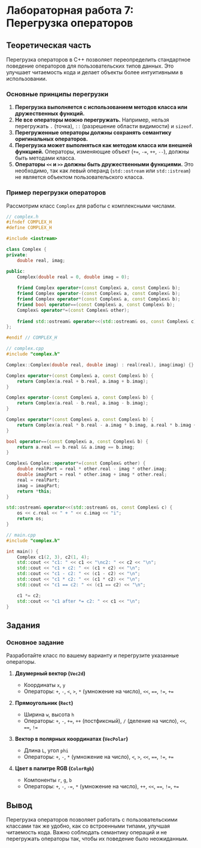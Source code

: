 # Лабораторная работа 7: Перегрузка операторов

## Теоретическая часть

Перегрузка операторов в C++ позволяет переопределить стандартное поведение операторов для пользовательских типов данных. Это улучшает читаемость кода и делает объекты более интуитивными в использовании.

### Основные принципы перегрузки
1. **Перегрузка выполняется с использованием методов класса или дружественных функций.**
2. **Не все операторы можно перегружать.** Например, нельзя перегружать `.` (точка), `::` (разрешение области видимости) и `sizeof`.
3. **Перегруженные операторы должны сохранять семантику оригинальных операторов.**
4. **Перегрузка может выполняться как методом класса или внешней функцией.** Операторы, изменяющие объект (`+=`, `-=`, `++`, `--`), должны быть методами класса.
5. **Операторы `<<` и `>>` должны быть дружественными функциями.** Это необходимо, так как левый операнд (`std::ostream` или `std::istream`) не является объектом пользовательского класса.

### Пример перегрузки операторов

Рассмотрим класс `Complex` для работы с комплексными числами.

```cpp
// complex.h
#ifndef COMPLEX_H
#define COMPLEX_H

#include <iostream>

class Complex {
private:
    double real, imag;

public:
    Complex(double real = 0, double imag = 0);
    
    friend Complex operator+(const Complex& a, const Complex& b);
    friend Complex operator-(const Complex& a, const Complex& b);
    friend Complex operator*(const Complex& a, const Complex& b);
    friend bool operator==(const Complex& a, const Complex& b);
    Complex& operator*=(const Complex& other);
    
    friend std::ostream& operator<<(std::ostream& os, const Complex& c);
};

#endif // COMPLEX_H
```

```cpp
// complex.cpp
#include "complex.h"

Complex::Complex(double real, double imag) : real(real), imag(imag) {}

Complex operator+(const Complex& a, const Complex& b) {
    return Complex(a.real + b.real, a.imag + b.imag);
}

Complex operator-(const Complex& a, const Complex& b) {
    return Complex(a.real - b.real, a.imag - b.imag);
}

Complex operator*(const Complex& a, const Complex& b) {
    return Complex(a.real * b.real - a.imag * b.imag, a.real * b.imag + a.imag * b.real);
}

bool operator==(const Complex& a, const Complex& b) {
    return a.real == b.real && a.imag == b.imag;
}

Complex& Complex::operator*=(const Complex& other) {
    double realPart = real * other.real - imag * other.imag;
    double imagPart = real * other.imag + imag * other.real;
    real = realPart;
    imag = imagPart;
    return *this;
}

std::ostream& operator<<(std::ostream& os, const Complex& c) {
    os << c.real << " + " << c.imag << "i";
    return os;
}
```

```cpp
// main.cpp
#include "complex.h"

int main() {
    Complex c1(2, 3), c2(1, 4);
    std::cout << "c1: " << c1 << "\nc2: " << c2 << "\n";
    std::cout << "c1 + c2: " << (c1 + c2) << "\n";
    std::cout << "c1 - c2: " << (c1 - c2) << "\n";
    std::cout << "c1 * c2: " << (c1 * c2) << "\n";
    std::cout << "c1 == c2: " << (c1 == c2) << "\n";

    c1 *= c2;
    std::cout << "c1 after *= c2: " << c1 << "\n";
}
```

## Задания

### Основное задание

Разработайте класс по вашему варианту и перегрузите указанные операторы.

1) **Двумерный вектор (`Vec2d`)**
   - Координаты `x`, `y`
   - Операторы: `+`, `-`, `<`, `>`, `*` (умножение на число), `<<`, `==`, `!=`, `+=`

2) **Прямоугольник (`Rect`)**
   - Ширина `w`, высота `h`
   - Операторы: `+`, `-`, `+=`, `++` (постфиксный), `/` (деление на число), `<<`, `==`, `!=`

3) **Вектор в полярных координатах (`VecPolar`)**
   - Длина `L`, угол `phi`
   - Операторы: `+`, `-`, `*` (умножение на число), `<`, `>`, `<<`, `==`, `!=`, `+=`

4) **Цвет в палитре RGB (`ColorRgb`)**
   - Компоненты `r`, `g`, `b`
   - Операторы: `+`, `-`, `-=`, `*` (умножение на число), `++`, `<<`, `==`, `!=`, `+=`

## Вывод
Перегрузка операторов позволяет работать с пользовательскими классами так же удобно, как со встроенными типами, улучшая читаемость кода. Важно соблюдать семантику операций и не перегружать операторы так, чтобы их поведение было неожиданным.

